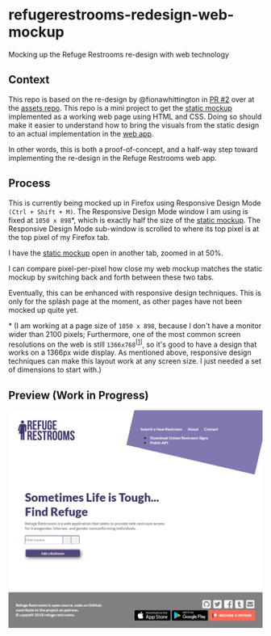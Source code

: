 # refugerestrooms-redesign-web-mockup
Mocking up the Refuge Restrooms re-design with web technology
## Context
This repo is based on the re-design by @fionawhittington in [PR #2](https://github.com/RefugeRestrooms/refuge_assets/pull/2) over at the [assets repo](https://github.com/RefugeRestrooms/refuge_assets).
This repo is a mini project to get the [static mockup](https://github.com/RefugeRestrooms/refuge_assets/blob/master/design/Wireframe%20Redesign/refuge_wireframe.png) implemented as a working web page using HTML and CSS.
Doing so should make it easier to understand how to bring the visuals from the static design to an actual implementation in the [web app](https://github.com/RefugeRestrooms/refugerestrooms/).

In other words, this is both a proof-of-concept, and a half-way step toward implementing the re-design in the Refuge Restrooms web app.
## Process
This is currently being mocked up in Firefox using Responsive Design Mode <code>(Ctrl + Shift + M)</code>.
The Responsive Design Mode window I am using is fixed at <code>1050 x 898</code>*, which is exactly half the size of the [static mockup](https://raw.githubusercontent.com/RefugeRestrooms/refuge_assets/master/design/Wireframe%20Redesign/refuge_wireframe.png). 
The Responsive Design Mode sub-window is scrolled to where its top pixel is at the top pixel of my Firefox tab.

I have the [static mockup](https://raw.githubusercontent.com/RefugeRestrooms/refuge_assets/master/design/Wireframe%20Redesign/refuge_wireframe.png) open in another tab, zoomed in at 50%.

I can compare pixel-per-pixel how close my web mockup matches the static mockup by switching back and forth between these two tabs.

Eventually, this can be enhanced with responsive design techniques. This is only for the splash page at the moment, as other pages have not been mocked up quite yet.

\* (I am working at a page size of <code>1050 x 898</code>, because I don't have a monitor wider than 2100 pixels;
Furthermore, one of the most common screen resolutions on the web is still <code>1366x768</code><sup>[[1](https://www.w3schools.com/browsers/browsers_display.asp)]</sup>, so it's good to have a design that works on a 1366px wide display.
As mentioned above, responsive design techniques can make this layout work at any screen size. I just needed a set of dimensions to start with.)
## Preview (Work in Progress)
![Preview.png](https://raw.githubusercontent.com/RefugeRestrooms/refugerestrooms-redesign-web-mockup/preview/Preview.png)
